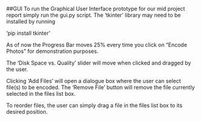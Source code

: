 ##GUI
To run the Graphical User Interface prototype for our mid project report simply run the gui.py script. The ‘tkinter’ library may need to be installed by running

‘pip install tkinter’

As of now the Progress Bar moves 25% every time you click on “Encode Photos” for demonstration purposes. 

The ‘Disk Space vs. Quality’ slider will move when clicked and dragged by the user.

Clicking ‘Add Files’ will open a dialogue box where the user can select file(s) to be encoded. The ‘Remove File’ button will remove the file currently selected in the files list box.

To reorder files, the user can simply drag a file in the files list box to its desired position.   